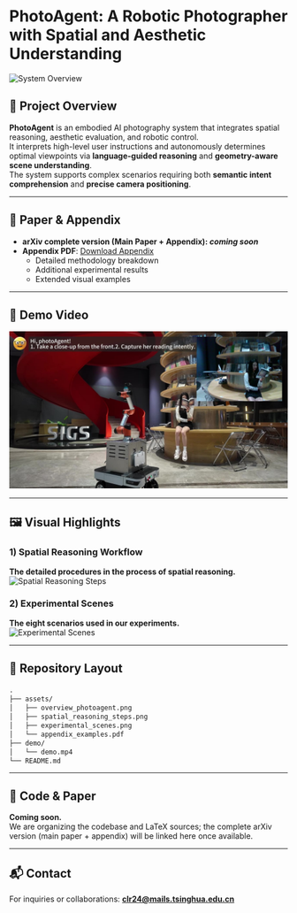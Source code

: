 # PhotoAgent: A Robotic Photographer with Spatial and Aesthetic Understanding

![System Overview](assets/overview_photoagent.png)

## 📌 Project Overview
**PhotoAgent** is an embodied AI photography system that integrates spatial reasoning, aesthetic evaluation, and robotic control.  
It interprets high-level user instructions and autonomously determines optimal viewpoints via **language-guided reasoning** and **geometry-aware scene understanding**.  
The system supports complex scenarios requiring both **semantic intent comprehension** and **precise camera positioning**.

---

## 📄 Paper & Appendix
- **arXiv complete version (Main Paper + Appendix): _coming soon_**  
- **Appendix PDF**: [Download Appendix](assets/appendix_examples.pdf)
  - Detailed methodology breakdown
  - Additional experimental results
  - Extended visual examples

---

## 🎥 Demo Video
[![Watch the demo](assets/demo.jpg)](demo/demo.mp4)

---

## 🖼 Visual Highlights

### 1) Spatial Reasoning Workflow
**The detailed procedures in the process of spatial reasoning.**  
![Spatial Reasoning Steps](assets/spatial_reasoning_steps.png)

### 2) Experimental Scenes
**The eight scenarios used in our experiments.**  
![Experimental Scenes](assets/experimental_scenes.png)

---

## 📂 Repository Layout
```
.
├── assets/
│   ├── overview_photoagent.png
│   ├── spatial_reasoning_steps.png
│   ├── experimental_scenes.png
│   └── appendix_examples.pdf
├── demo/
│   └── demo.mp4
└── README.md
```

---

## 🚧 Code & Paper
**Coming soon.**  
We are organizing the codebase and LaTeX sources; the complete arXiv version (main paper + appendix) will be linked here once available.

---

## 📬 Contact
For inquiries or collaborations: **clr24@mails.tsinghua.edu.cn**
